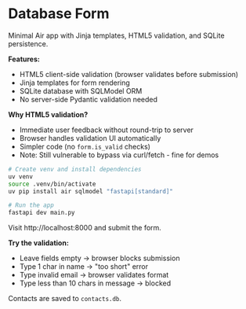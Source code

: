# Database Form

Minimal Air app with Jinja templates, HTML5 validation, and SQLite persistence.

**Features:**
- HTML5 client-side validation (browser validates before submission)
- Jinja templates for form rendering
- SQLite database with SQLModel ORM
- No server-side Pydantic validation needed

**Why HTML5 validation?**
- Immediate user feedback without round-trip to server
- Browser handles validation UI automatically
- Simpler code (no `form.is_valid` checks)
- Note: Still vulnerable to bypass via curl/fetch - fine for demos

```bash
# Create venv and install dependencies
uv venv
source .venv/bin/activate
uv pip install air sqlmodel "fastapi[standard]"

# Run the app
fastapi dev main.py
```

Visit http://localhost:8000 and submit the form. 

**Try the validation:**
- Leave fields empty → browser blocks submission
- Type 1 char in name → "too short" error
- Type invalid email → browser validates format
- Type less than 10 chars in message → blocked

Contacts are saved to `contacts.db`.
